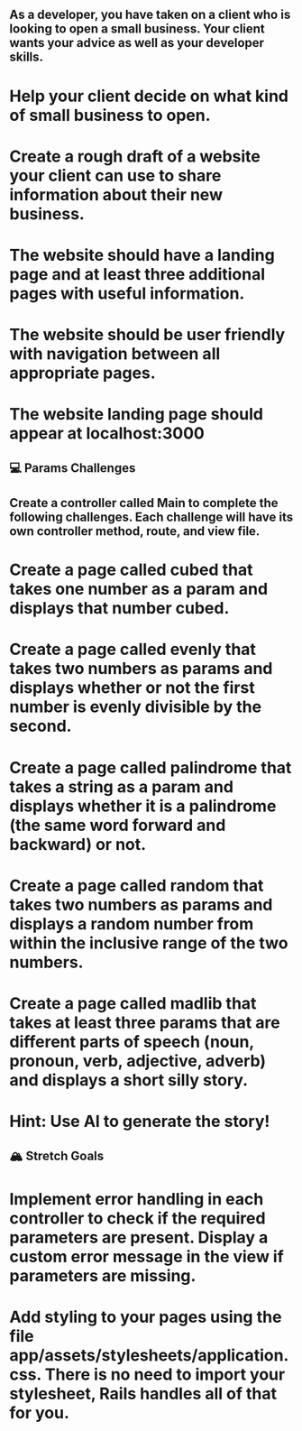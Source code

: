 ## As a developer, you have taken on a client who is looking to open a small business. Your client wants your advice as well as your developer skills.

# Help your client decide on what kind of small business to open.
# Create a rough draft of a website your client can use to share information about their new business.
<!-- Landing Page:
Use the landing page to introduce the Liquor Store.
    Include a welcome message, a brief description of the Liquor Store, and an image.
Additional Pages:
    Menu Page:
        Display a list of liquor and snack items available at the Liquor Store.
        Include prices and images if possible.
    Events Page:
        Announce upcoming events.
    Contact Page:
        Provide contact information for the Liquor Store, including address, phone number, and email. -->
# The website should have a landing page and at least three additional pages with useful information.
# The website should be user friendly with navigation between all appropriate pages.
# The website landing page should appear at localhost:3000

## 💻 Params Challenges

## Create a controller called Main to complete the following challenges. Each challenge will have its own controller method, route, and view file.
# Create a page called cubed that takes one number as a param and displays that number cubed.
# Create a page called evenly that takes two numbers as params and displays whether or not the first number is evenly divisible by the second.
# Create a page called palindrome that takes a string as a param and displays whether it is a palindrome (the same word forward and backward) or not.
# Create a page called random that takes two numbers as params and displays a random number from within the inclusive range of the two numbers.
# Create a page called madlib that takes at least three params that are different parts of speech (noun, pronoun, verb, adjective, adverb) and displays a short silly story.
# Hint: Use AI to generate the story!

## 🏔 Stretch Goals

# Implement error handling in each controller to check if the required parameters are present. Display a custom error message in the view if parameters are missing.
# Add styling to your pages using the file app/assets/stylesheets/application.css. There is no need to import your stylesheet, Rails handles all of that for you.
